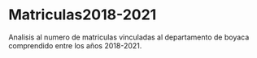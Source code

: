# Matriculas2018-2021
Analisis al numero de matriculas vinculadas al departamento de boyaca comprendido entre los años 2018-2021.
